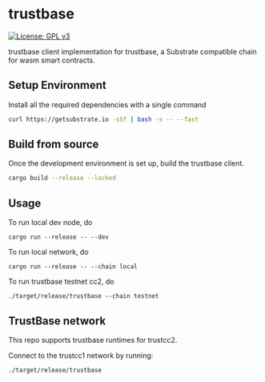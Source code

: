 # trustbase

[![License: GPL v3](https://img.shields.io/badge/License-GPLv3-blue.svg)](https://www.gnu.org/licenses/gpl-3.0)

trustbase client implementation for trustbase, a Substrate compatible chain for wasm smart contracts.

## Setup Environment

Install all the required dependencies with a single command

```bash
curl https://getsubstrate.io -sSf | bash -s -- --fast
```

## Build from source

Once the development environment is set up, build the trustbase client.

```bash
cargo build --release --locked
```

## Usage

To run local dev node, do

```
cargo run --release -- --dev
```

To run local network, do

```
cargo run --release -- --chain local
```

To run trustbase testnet cc2, do

```
./target/release/trustbase --chain testnet
```

## TrustBase network

This repo supports trustbase runtimes for trustcc2.

Connect to the trustcc1 network by running:

```bash
./target/release/trustbase
```
